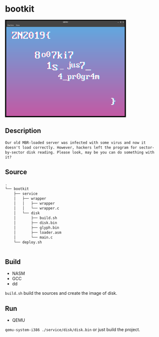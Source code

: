 # bootkit
<img src="./pic/logo.png" alt="" width="400"/>

## Description

```
Our old MBR-loaded server was infected with some virus and now it doesn't load correctly. However, hackers left the program for sector-by-sector disk reading. Please look, may be you can do something with it?

```

## Source
```
.
└── bootkit
    ├── service
    │   ├── wrapper
    │   │   ├── wrapper
    │   │   └── wrapper.c
    │   └── disk
    │       ├── build.sh
    │       ├── disk.bin
    │       ├── glyph.bin
    │       ├── loader.asm
    │       └── main.c
    └── deploy.sh
    
```

## Build

* NASM
* GCC
* dd

```build.sh``` build the sources and create the image of disk.

## Run

* QEMU

```qemu-system-i386 ./service/disk/disk.bin``` or just build the project.
